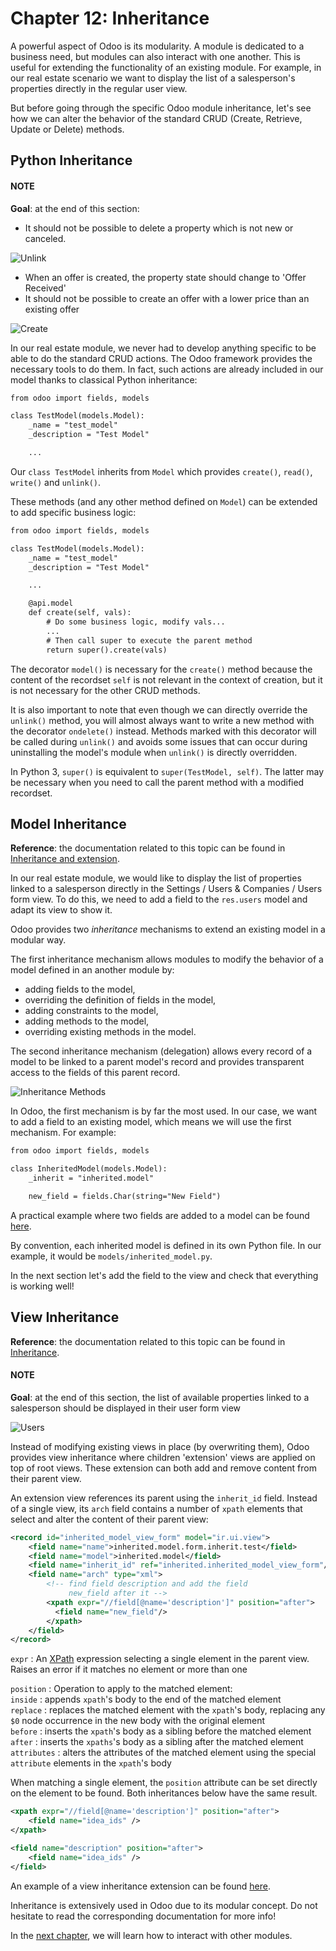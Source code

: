 # Chapter 12: Inheritance

A powerful aspect of Odoo is its modularity. A module is dedicated to a business need, but
modules can also interact with one another. This is useful for extending the functionality of an existing
module. For example, in our real estate scenario we want to display the list of a salesperson's properties
directly in the regular user view.

But before going through the specific Odoo module inheritance, let's see how we can alter the
behavior of the standard CRUD (Create, Retrieve, Update or Delete) methods.

## Python Inheritance

#### NOTE
**Goal**: at the end of this section:

- It should not be possible to delete a property which is not new or canceled.

![Unlink](../../../.gitbook/assets/unlink.gif)
- When an offer is created, the property state should change to 'Offer Received'
- It should not be possible to create an offer with a lower price than an existing offer

![Create](../../../.gitbook/assets/create.gif)

In our real estate module, we never had to develop anything specific to be able to do the
standard CRUD actions. The Odoo framework provides the necessary
tools to do them. In fact, such actions are already included in our model thanks to classical
Python inheritance:

```default
from odoo import fields, models

class TestModel(models.Model):
    _name = "test_model"
    _description = "Test Model"

    ...
```

Our `class TestModel` inherits from `Model` which provides
`create()`, `read()`, `write()`
and `unlink()`.

These methods (and any other method defined on `Model`) can be extended to add
specific business logic:

```default
from odoo import fields, models

class TestModel(models.Model):
    _name = "test_model"
    _description = "Test Model"

    ...

    @api.model
    def create(self, vals):
        # Do some business logic, modify vals...
        ...
        # Then call super to execute the parent method
        return super().create(vals)
```

The decorator `model()` is necessary for the `create()`
method because the content of the recordset `self` is not relevant in the context of creation,
but it is not necessary for the other CRUD methods.

It is also important to note that even though we can directly override the
`unlink()` method, you will almost always want to write a new method with
the decorator `ondelete()` instead. Methods marked with this decorator will be
called during `unlink()` and avoids some issues that can occur during
uninstalling the model's module when `unlink()` is directly overridden.

In Python 3, `super()` is equivalent to `super(TestModel, self)`. The latter may be necessary
when you need to call the parent method with a modified recordset.

## Model Inheritance

**Reference**: the documentation related to this topic can be found in
[Inheritance and extension](developer/reference/backend/orm.md#reference-orm-inheritance).

In our real estate module, we would like to display the list of properties linked to a salesperson
directly in the Settings / Users & Companies / Users form view. To do this, we need to add a field to
the `res.users` model and adapt its view to show it.

Odoo provides two *inheritance* mechanisms to extend an existing model in a modular way.

The first inheritance mechanism allows modules to modify the behavior of a model defined in an
another module by:

- adding fields to the model,
- overriding the definition of fields in the model,
- adding constraints to the model,
- adding methods to the model,
- overriding existing methods in the model.

The second inheritance mechanism (delegation) allows every record of a model to be linked
to a parent model's record and provides transparent access to the
fields of this parent record.

![Inheritance Methods](../../../.gitbook/assets/inheritance_methods1.png)

In Odoo, the first mechanism is by far the most used. In our case, we want to add a field to an
existing model, which means we will use the first mechanism. For example:

```default
from odoo import fields, models

class InheritedModel(models.Model):
    _inherit = "inherited.model"

    new_field = fields.Char(string="New Field")
```

A practical example where two fields are added to
a model can be found
[here](https://github.com/odoo/odoo/blob/60e9410e9aa3be4a9db50f6f7534ba31fea3bc29/addons/account_fleet/models/account_move.py#L39-L47).

By convention, each inherited model is defined in its own Python file. In our example, it would be
`models/inherited_model.py`.

In the next section let's add the field to the view and check that everything is working well!

## View Inheritance

**Reference**: the documentation related to this topic can be found in
[Inheritance](developer/reference/user_interface/view_records.md#reference-view-records-inheritance).

#### NOTE
**Goal**: at the end of this section, the list of available properties linked
to a salesperson should be displayed in their user form view

![Users](../../../.gitbook/assets/users.png)

Instead of modifying existing views in place (by overwriting them), Odoo
provides view inheritance where children 'extension' views are applied on top of
root views. These extension can both add and remove content from their parent view.

An extension view references its parent using the `inherit_id` field.
Instead of a single view, its `arch` field contains a number of
`xpath` elements that select and alter the content of their parent view:

```xml
<record id="inherited_model_view_form" model="ir.ui.view">
    <field name="name">inherited.model.form.inherit.test</field>
    <field name="model">inherited.model</field>
    <field name="inherit_id" ref="inherited.inherited_model_view_form"/>
    <field name="arch" type="xml">
        <!-- find field description and add the field
             new_field after it -->
        <xpath expr="//field[@name='description']" position="after">
          <field name="new_field"/>
        </xpath>
    </field>
</record>
```

`expr`
: An [XPath](https://w3.org/TR/xpath) expression selecting a single element in the parent view.
  Raises an error if it matches no element or more than one

`position`
: Operation to apply to the matched element:
  <br/>
  `inside`
  : appends `xpath`'s body to the end of the matched element
  <br/>
  `replace`
  : replaces the matched element with the `xpath`'s body, replacing any `$0` node occurrence
    in the new body with the original element
  <br/>
  `before`
  : inserts the `xpath`'s body as a sibling before the matched element
  <br/>
  `after`
  : inserts the `xpaths`'s body as a sibling after the matched element
  <br/>
  `attributes`
  : alters the attributes of the matched element using the special
    `attribute` elements in the `xpath`'s body

When matching a single element, the `position` attribute can be set directly
on the element to be found. Both inheritances below have the same result.

```xml
<xpath expr="//field[@name='description']" position="after">
    <field name="idea_ids" />
</xpath>

<field name="description" position="after">
    <field name="idea_ids" />
</field>
```

An example of a view inheritance extension can be found
[here](https://github.com/odoo/odoo/blob/691d1f087040f1ec7066e485d19ce3662dfc6501/addons/account_fleet/views/account_move_views.xml#L3-L17).

Inheritance is extensively used in Odoo due to its modular concept. Do not hesitate to read
the corresponding documentation for more info!

In the [next chapter](developer/tutorials/server_framework_101/13_other_module.md), we will learn how to
interact with other modules.
